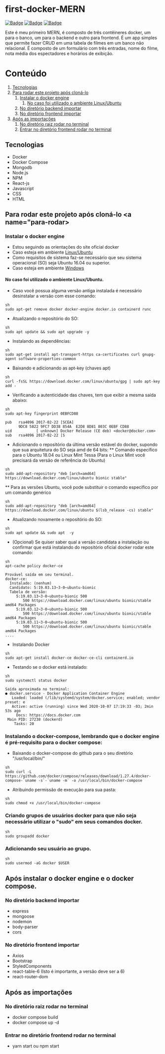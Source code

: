 # first-docker-MERN
[![Badge](https://img.shields.io/badge/npm-v6.14.5-%9fb945)](https://www.npmjs.com/package/npm/v/6.14.5) [ ![Badge](https://img.shields.io/badge/Node.js-v12.16.3-%9fb945)](https://nodejs.org/dist/v12.16.3/docs/api/) [![Badge](https://img.shields.io/badge/Docker-v19.03.13-%9fb945)](https://docs.docker.com/engine/install/)

Este é meu primeiro MERN, é composto de três contêineres docker, um para o banco, um para o backend e outro para frontend. É um app simples que permite fazer CRUD em uma tabela de filmes em um banco não relacional. É composto de um formulário com três entradas, nome do filme, nota média dos espectadores e horários de exibição.

# Conteúdo

1. [Tecnologias](#tecnologias)
2. [Para rodar este projeto após cloná-lo](#para-rodar)
    1. [Instalar o docker engine](#instalar-o-docker)
       1. [No caso foi utilizado o ambiente Linux/Ubuntu](#no-caso-foi)
    2. [No diretório backend importar](#no-diretorio-backend)
    3. [No diretório frontend importar](#no-diretorio-frontend)
3. [Após as importações](#apos-as-importacoes)
    1. [No diretório raiz rodar no terminal](#no-diretorio-raiz)
    2. [Entrar no diretório frontend rodar no terminal](#entrar-no-diretorio-frontend)

## Tecnologias <a name="tecnologias"></a>
* Docker
* Docker Compose
* Mongodb
* Node.js
* NPM
* React-js
* Javascript
* CSS
* HTML


## Para rodar este projeto após cloná-lo <a name="para-rodar></a>

### Instalar o docker engine <a name="instalar-o-docker"></a>

* Estou seguindo as orientações do site oficial docker
* Caso esteja em ambiente [Linux/Ubuntu](https://docs.docker.com/engine/install/ubuntu/)
* Como requisitos de sistema faz-se necessário que seu sistema operacional (SO) seja Ubuntu 16.04 ou superior.
* Caso esteja em ambiente [Windows](https://docs.docker.com/docker-for-windows/install/)

#### No caso foi utilizado o ambiente Linux/Ubuntu. <a name="no-caso-foi"></a>

* Caso você possua alguma versão antiga instalada é necessário desinstalar a versão com esse comando:
```
sh
sudo apt-get remove docker docker-engine docker.io containerd runc
```
* Atualizando o repositório do SO:
```
sh
sudo apt update && sudo apt upgrade -y
```
* Instalando as dependências:
```
sh
sudo apt-get install apt-transport-https ca-certificates curl gnupg-agent software-properties-common
```
* Baixando e adicionando as apt-key (chaves apt)
```
sh
curl -fsSL https://download.docker.com/linux/ubuntu/gpg | sudo apt-key add -
```
* Verificando a autenticidade das chaves, tem que exibir a mesma saída abaixo:
```
sh
sudo apt-key fingerprint 0EBFCD88
```
```
pub   rsa4096 2017-02-22 [SCEA]
      9DC8 5822 9FC7 DD38 854A  E2D8 8D81 803C 0EBF CD88
uid           [ unknown] Docker Release (CE deb) <docker@docker.com>
sub   rsa4096 2017-02-22 [S
```
* Adicionando o repositório da última versão estável do docker, supondo que sua arquitetura do SO seja amd de 64 bits:
** Comando específico para o Ubuntu 18.04 ou Linux Mint Tessa (Para o Linux Mint você precisará da versão de referência do Ubuntu)
```
sh
sudo add-apt-repository "deb [arch=amd64] https://download.docker.com/linux/ubuntu bionic stable"
```
** Para as versões Ubuntu, você pode substituir o comando específico por um comando genérico
```
sh
sudo add-apt-repository "deb [arch=amd64] https://download.docker.com/linux/ubuntu $(lsb_release -cs) stable"
```
* Atualizando novamente o repositório do SO:
```
sh
sudo apt update && sudo apt  -y
```
* (Opcional) Se quiser saber qual a versão candidata a instalação ou confirmar que está instalando do repositório oficial docker rodar este comando:
```
sh
apt-cache policy docker-ce
```
```
Provável saída em seu terminal.
docker-ce:
  Instalado: (nenhum)
  Candidato: 5:19.03.13~3-0~ubuntu-bionic
  Tabela de versão:
     5:19.03.13~3-0~ubuntu-bionic 500
        500 https://download.docker.com/linux/ubuntu bionic/stable amd64 Packages
     5:19.03.12~3-0~ubuntu-bionic 500
        500 https://download.docker.com/linux/ubuntu bionic/stable amd64 Packages
     5:19.03.11~3-0~ubuntu-bionic 500
        500 https://download.docker.com/linux/ubuntu bionic/stable amd64 Packages
....
```
* Instalando Docker
```
sh
sudo apt-get install docker-ce docker-ce-cli containerd.io
```
* Testando se o docker está instalado:
```
sh
sudo systemctl status docker
```
```
Saída aproximada no terminal:
● docker.service - Docker Application Container Engine
   Loaded: loaded (/lib/systemd/system/docker.service; enabled; vendor preset: e
   Active: active (running) since Wed 2020-10-07 17:19:33 -03; 2min 53s ago
     Docs: https://docs.docker.com
 Main PID: 27238 (dockerd)
    Tasks: 20
```
### Instalando o docker-compose, lembrando que o docker engine é pré-requisito para o docker compose:

* Baixando o docker-compose do github para o seu diretório "/usr/local/bin/"
```
sh
sudo curl -L https://github.com/docker/compose/releases/download/1.27.4/docker-compose-`uname -s`-`uname -m` -o /usr/local/bin/docker-compose
```

* Atribuindo permissão de execução para sua pasta:
```
sh
sudo chmod +x /usr/local/bin/docker-compose
```
### Criando grupos de usuários docker para que não seja necessário utilizar o "sudo" em seus comandos docker.
```
sh
sudo groupadd docker
```
### Adicionando seu usuário ao grupo.
```
sh
sudo usermod -aG docker $USER
```
## Após instalar o docker engine e o docker compose.

### No diretório backend importar <a name="no-diretorio-backend"></a>
* express
* mongoose
* nodemon
* body-parser 
* cors

### No diretório frontend importar <a name="no-diretorio-frontend"></a>
* Axios
* Bootstrap
* StyledComponents
* react-table-6 (Isto é importante, a versão deve ser a 6)
* react-router-dom

## Após as importações <a name="apos-as-importacoes"></a>

### No diretório raiz rodar no terminal <a name="no-diretorio-raiz"></a>

* docker compose build
* docker compose up -d

### Entrar no diretório frontend rodar no terminal <a name="entrar-no-diretorio-frontend"></a>

* yarn start ou npm start

